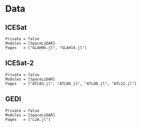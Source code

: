 # Data

## ICESat
```@autodocs
Private = false
Modules = [SpaceLiDAR]
Pages   = ["GLAH06.jl", "GLAH14.jl"]
```

## ICESat-2
```@autodocs
Private = false
Modules = [SpaceLiDAR]
Pages   = ["ATL03.jl", "ATL06.jl", "ATL08.jl", "ATL12.jl"]
```

## GEDI
```@autodocs
Private = false
Modules = [SpaceLiDAR]
Pages   = ["L2A.jl"]
```
